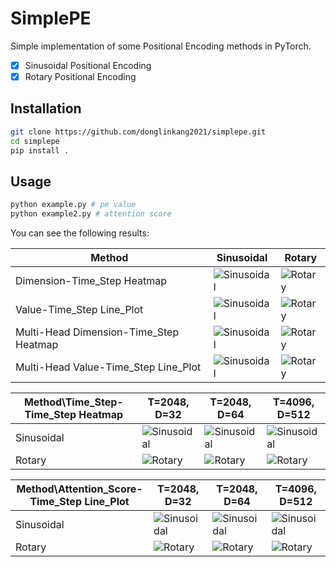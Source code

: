 # SimplePE

Simple implementation of some Positional Encoding methods in PyTorch.

- [x] Sinusoidal Positional Encoding
- [x] Rotary Positional Encoding

## Installation

```bash
git clone https://github.com/donglinkang2021/simplepe.git
cd simplepe
pip install .
```

## Usage

```python
python example.py # pe value
python example2.py # attention score
```

You can see the following results:

| Method | Sinusoidal | Rotary |
| ------------ | ---------- | ------ |
| Dimension-Time_Step Heatmap | ![Sinusoidal](./images/Sinusoidal_Positional_Encoding_Heatmap.png) | ![Rotary](./images/Rotary_Positional_Encoding_Heatmap.png) |
| Value-Time_Step Line_Plot | ![Sinusoidal](./images/Sinusoidal_Positional_Encoding_LinePlot.png) | ![Rotary](./images/Rotary_Positional_Encoding_LinePlot.png) |
| Multi-Head Dimension-Time_Step Heatmap | ![Sinusoidal](./images/Multi-Head_Sinusoidal_Positional_Encoding_Heatmap.png) | ![Rotary](./images/Multi-Head_Rotary_Positional_Encoding_Heatmap.png) |
| Multi-Head Value-Time_Step Line_Plot | ![Sinusoidal](./images/Multi-Head_Sinusoidal_Positional_Encoding_LinePlot.png) | ![Rotary](./images/Multi-Head_Rotary_Positional_Encoding_LinePlot.png) |

| Method\Time_Step-Time_Step Heatmap | T=2048, D=32 | T=2048, D=64 | T=4096, D=512 |
| ------------ | ---------- | ------ | ------ |
| Sinusoidal | ![Sinusoidal](./images/Sinusoidal_Positional_Encoding_dim=32_Attention_Score_Heatmap.png) | ![Sinusoidal](./images/Sinusoidal_Positional_Encoding_dim=64_Attention_Score_Heatmap.png) | ![Sinusoidal](./images/Sinusoidal_Positional_Encoding_dim=512_Attention_Score_Heatmap.png) |
| Rotary | ![Rotary](./images/Rotary_Positional_Encoding_dim=32_Attention_Score_Heatmap.png) | ![Rotary](./images/Rotary_Positional_Encoding_dim=64_Attention_Score_Heatmap.png) | ![Rotary](./images/Rotary_Positional_Encoding_dim=512_Attention_Score_Heatmap.png) |

| Method\Attention_Score-Time_Step Line_Plot | T=2048, D=32 | T=2048, D=64 | T=4096, D=512 |
| ------------ | ---------- | ------ | ------ |
| Sinusoidal | ![Sinusoidal](./images/Sinusoidal_Positional_Encoding_dim=32_Attention_Score_LinePlot.png) | ![Sinusoidal](./images/Sinusoidal_Positional_Encoding_dim=64_Attention_Score_LinePlot.png) | ![Sinusoidal](./images/Sinusoidal_Positional_Encoding_dim=512_Attention_Score_LinePlot.png) |
| Rotary | ![Rotary](./images/Rotary_Positional_Encoding_dim=32_Attention_Score_LinePlot.png) | ![Rotary](./images/Rotary_Positional_Encoding_dim=64_Attention_Score_LinePlot.png) | ![Rotary](./images/Rotary_Positional_Encoding_dim=512_Attention_Score_LinePlot.png) |
